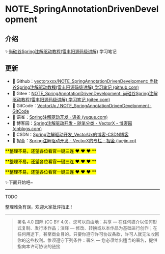 # NOTE_SpringAnnotationDrivenDevelopment
## 介绍

:sparkles:[尚硅谷Spring注解驱动教程(雷丰阳源码级讲解)](https://www.bilibili.com/video/BV1gW411W7wy) 学习笔记

## 更新

- :link: Github：[vectorxxxx/NOTE_SpringAnnotationDrivenDevelopment: 尚硅谷Spring注解驱动教程(雷丰阳源码级讲解) 学习笔记 (github.com)](https://github.com/vectorxxxx/NOTE_SpringAnnotationDrivenDevelopment)
- :link: Gitee：[NOTE_SpringAnnotationDrivenDevelopment: 尚硅谷Spring注解驱动教程(雷丰阳源码级讲解) 学习笔记 (gitee.com)](https://gitee.com/vectorx/NOTE_SpringAnnotationDrivenDevelopment)
- :link: GitCode：[VectorUx / NOTE_SpringAnnotationDrivenDevelopment · GitCode](https://gitcode.net/qq_35925558/NOTE_SpringAnnotationDrivenDevelopment)
- :link: 语雀：[Spring注解驱动开发 · 语雀 (yuque.com)](https://www.yuque.com/u21195183/whzxn4)
- :link: 博客园：[Spring注解驱动开发 - 随笔分类 - VectorX - 博客园 (cnblogs.com)](https://www.cnblogs.com/vectorx/category/2168544.html)
- :link: CSDN：[Spring注解驱动开发_VectorUx的博客-CSDN博客](https://blog.csdn.net/qq_35925558/category_11844211.html)
- :link: 掘金：[Spring注解驱动开发 - VectorX的专栏 - 掘金 (juejin.cn)](https://juejin.cn/column/7103165916254306312)

<mark>**整理不易，还望各位看官一键三连 :heart: :heart: :heart: **</mark>

<mark>**整理不易，还望各位看官一键三连 :heart: :heart: :heart: **</mark>

<mark>**整理不易，还望各位看官一键三连 :heart: :heart: :heart: **</mark>

:sparkles:下面开始吧~

---

TODO



整理难免有误，欢迎大家批评指正！

---

> 署名 4.0 国际 (CC BY 4.0)。您可以自由地：共享 — 在任何媒介以任何形式复制、发行本作品；演绎 — 修改、转换或以本作品为基础进行创作；在任何用途下，甚至商业目的。只要你遵守许可协议条款，许可人就无法收回你的这些权利。惟须遵守下列条件：署名 — 您必须给出适当的署名，提供指向本许可协议的链接

